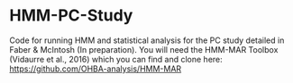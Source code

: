 # HMM-PC-Study
Code for running HMM and statistical analysis for the PC study detailed in Faber &amp; McIntosh (In preparation). You will need the HMM-MAR Toolbox (Vidaurre et al., 2016) which you can find and clone here: https://github.com/OHBA-analysis/HMM-MAR
